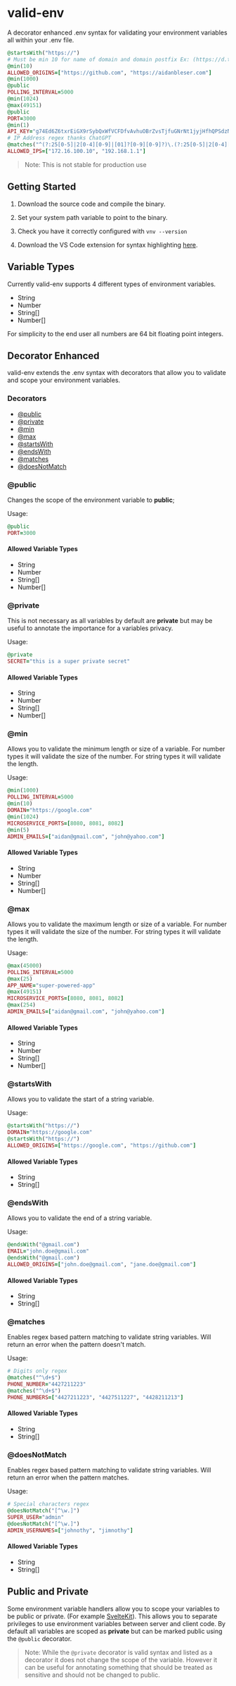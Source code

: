 # valid-env
A decorator enhanced .env syntax for validating your environment variables all within your .env file.

```ruby
@startsWith("https://")
# Must be min 10 for name of domain and domain postfix Ex: (https://d.t)
@min(10)
ALLOWED_ORIGINS=["https://github.com", "https://aidanbleser.com"]
@min(1000)
@public
POLLING_INTERVAL=5000
@min(1024)
@max(49151)
@public
PORT=3000
@min(1)
API_KEY="g74Ed6Z6txrEiGX9rSybQxWfVCFDfvAvhuOBrZvsTjfuGNrNt1jyjHfhQPSdzNh5kf6juBsGfRhjFpyfJEl8L2pw39DCs2A2yJKLfWht6sY7HCalLNpDNWcHbWip8Jpc"
# IP Address regex thanks ChatGPT
@matches("^(?:25[0-5]|2[0-4][0-9]|[01]?[0-9][0-9]?)\.(?:25[0-5]|2[0-4][0-9]|[01]?[0-9][0-9]?)\.(?:25[0-5]|2[0-4][0-9]|[01]?[0-9][0-9]?)\.(?:25[0-5]|2[0-4][0-9]|[01]?[0-9][0-9]?)$")
ALLOWED_IPS=["172.16.100.10", "192.168.1.1"]
```

> Note: This is not stable for production use

## Getting Started

1. Download the source code and compile the binary. 

2. Set your system path variable to point to the binary.

3. Check you have it correctly configured with `vnv --version`

4. Download the VS Code extension for syntax highlighting [here](https://marketplace.visualstudio.com/items?itemName=AidanBleser.valid-env).

## Variable Types
Currently valid-env supports 4 different types of environment variables.

- String
- Number
- String[]
- Number[]

For simplicity to the end user all numbers are 64 bit floating point integers.

## Decorator Enhanced
valid-env extends the .env syntax with decorators that allow you to validate and scope your environment variables.

### Decorators
- [@public](#public)
- [@private](#private)
- [@min](#min)
- [@max](#max)
- [@startsWith](#startsWith)
- [@endsWith](#endsWith)
- [@matches](#matches)
- [@doesNotMatch](#doesNotMatch)

### @public
Changes the scope of the environment variable to **public**;

Usage:
```ruby
@public
PORT=3000
```

#### Allowed Variable Types
- String
- Number
- String[]
- Number[]

### @private
This is not necessary as all variables by default are **private** but may be useful to annotate the importance for a variables privacy. 

Usage:
```ruby
@private
SECRET="this is a super private secret"
```

#### Allowed Variable Types
- String
- Number
- String[]
- Number[]

### @min
Allows you to validate the minimum length or size of a variable. For number types it will validate the size of the number. For string types it will validate the length.

Usage:
```ruby
@min(1000)
POLLING_INTERVAL=5000
@min(10)
DOMAIN="https://google.com"
@min(1024)
MICROSERVICE_PORTS=[8080, 8081, 8082]
@min(5)
ADMIN_EMAILS=["aidan@gmail.com", "john@yahoo.com"]
```

#### Allowed Variable Types
- String
- Number
- String[]
- Number[]

### @max
Allows you to validate the maximum length or size of a variable. For number types it will validate the size of the number. For string types it will validate the length.

Usage:
```ruby
@max(45000)
POLLING_INTERVAL=5000
@max(25)
APP_NAME="super-powered-app"
@max(49151)
MICROSERVICE_PORTS=[8080, 8081, 8082]
@max(254)
ADMIN_EMAILS=["aidan@gmail.com", "john@yahoo.com"]
```

#### Allowed Variable Types
- String
- Number
- String[]
- Number[]

### @startsWith
Allows you to validate the start of a string variable.

Usage:
```ruby
@startsWith("https://")
DOMAIN="https://google.com"
@startsWith("https://")
ALLOWED_ORIGINS=["https://google.com", "https://github.com"]
```

#### Allowed Variable Types
- String
- String[]

### @endsWith
Allows you to validate the end of a string variable.

Usage:
```ruby
@endsWith("@gmail.com")
EMAIL="john.doe@gmail.com"
@endsWith("@gmail.com")
ALLOWED_ORIGINS=["john.doe@gmail.com", "jane.doe@gmail.com"]
```

#### Allowed Variable Types
- String
- String[]

### @matches
Enables regex based pattern matching to validate string variables. Will return an error when the pattern doesn't match. 

Usage:
```ruby
# Digits only regex
@matches("^\d+$")
PHONE_NUMBER="4427211223"
@matches("^\d+$")
PHONE_NUMBERS=["4427211223", "4427511227", "4428211213"]
```

#### Allowed Variable Types
- String
- String[]

### @doesNotMatch
Enables regex based pattern matching to validate string variables. Will return an error when the pattern matches.

Usage:
```ruby
# Special characters regex
@doesNotMatch("[^\w.]")
SUPER_USER="admin"
@doesNotMatch("[^\w.]")
ADMIN_USERNAMES=["johnothy", "jimnothy"]
```

#### Allowed Variable Types
- String
- String[]

## Public and Private
Some environment variable handlers allow you to scope your variables to be public or private. (For example [SvelteKit](https://learn.svelte.dev/tutorial/env-static-private)). This allows you to separate privileges to use environment variables between server and client code. By default all variables are scoped as **private** but can be marked public using the `@public` decorator.

> Note: While the `@private` decorator is valid syntax and listed as a decorator it does not change the scope of the variable. However it can be useful for annotating something that should be treated as sensitive and should not be changed to public.